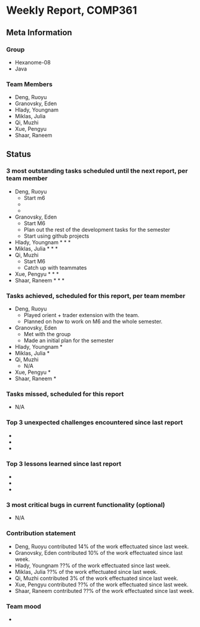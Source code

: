 # Weekly Report, COMP361

## Meta Information

### Group

 * Hexanome-08
 * Java

### Team Members

 * Deng, Ruoyu
 * Granovsky, Eden
 * Hlady, Youngnam
 * Miklas, Julia
 * Qi, Muzhi
 * Xue, Pengyu
 * Shaar, Raneem

## Status

### 3 most outstanding tasks scheduled until the next report, per team member

 * Deng, Ruoyu
    * Start m6
    * 
    * 
 * Granovsky, Eden
    * Start M6
    * Plan out the rest of the development tasks for the semester
    * Start using github projects
 * Hlady, Youngnam
    * 
    * 
    * 
 * Miklas, Julia
    * 
    * 
    * 
 * Qi, Muzhi
    * Start M6
    * Catch up with teammates
 * Xue, Pengyu
    * 
    * 
    * 
 * Shaar, Raneem
    * 
    * 
    *  
 
### Tasks achieved, scheduled for this report, per team member

 * Deng, Ruoyu
    * Played orient + trader extension with the team.
    * Planned on how to work on M6 and the whole semester.
 * Granovsky, Eden
    * Met with the group  
    * Made an initial plan for the semester
 * Hlady, Youngnam
    * 
 * Miklas, Julia
    * 
 * Qi, Muzhi
    * N/A
 * Xue, Pengyu
    * 
 * Shaar, Raneem
    * 
   
### Tasks missed, scheduled for this report

 * N/A

### Top 3 unexpected challenges encountered since last report

  * 
  * 
  * 

### Top 3 lessons learned since last report

  * 
  * 
  * 

### 3 most critical bugs in current functionality (optional)

  * N/A

### Contribution statement

 * Deng, Ruoyu contributed 14% of the work effectuated since last week.
 * Granovsky, Eden contributed 10% of the work effectuated since last week.
 * Hlady, Youngnam ??% of the work effectuated since last week.
 * Miklas, Julia ??% of the work effectuated since last week.
 * Qi, Muzhi contributed 3% of the work effectuated since last week.
 * Xue, Pengyu contributed ??% of the work effectuated since last week.
 * Shaar, Raneem contributed ??% of the work effectuated since last week.

### Team mood

 *
